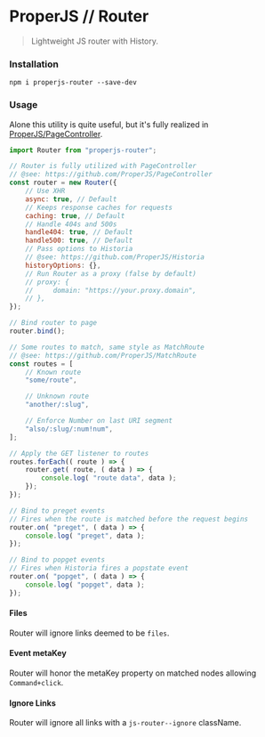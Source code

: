 ProperJS // Router
==================

> Lightweight JS router with History.



### Installation
```shell
npm i properjs-router --save-dev
```


### Usage
Alone this utility is quite useful, but it's fully realized in [ProperJS/PageController](https://github.com/ProperJS/PageController).
```javascript
import Router from "properjs-router";

// Router is fully utilized with PageController
// @see: https://github.com/ProperJS/PageController
const router = new Router({
    // Use XHR
    async: true, // Default
    // Keeps response caches for requests
    caching: true, // Default
    // Handle 404s and 500s
    handle404: true, // Default
    handle500: true, // Default
    // Pass options to Historia
    // @see: https://github.com/ProperJS/Historia
    historyOptions: {},
    // Run Router as a proxy (false by default)
    // proxy: {
    //     domain: "https://your.proxy.domain",
    // },
});

// Bind router to page
router.bind();

// Some routes to match, same style as MatchRoute
// @see: https://github.com/ProperJS/MatchRoute
const routes = [
    // Known route
    "some/route",

    // Unknown route
    "another/:slug",

    // Enforce Number on last URI segment
    "also/:slug/:num!num",
];

// Apply the GET listener to routes
routes.forEach(( route ) => {
    router.get( route, ( data ) => {
        console.log( "route data", data );
    });
});

// Bind to preget events
// Fires when the route is matched before the request begins
router.on( "preget", ( data ) => {
    console.log( "preget", data );
});

// Bind to popget events
// Fires when Historia fires a popstate event
router.on( "popget", ( data ) => {
    console.log( "popget", data );
});
```


#### Files
Router will ignore links deemed to be `files`.


#### Event metaKey
Router will honor the metaKey property on matched nodes allowing `Command+click`.


#### Ignore Links
Router will ignore all links with a `js-router--ignore` className.
